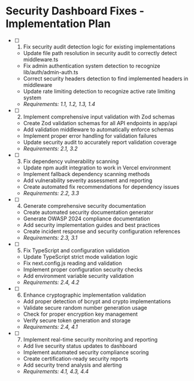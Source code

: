 # Security Dashboard Fixes - Implementation Plan

- [ ] 1. Fix security audit detection logic for existing implementations
  - Update file path resolution in security audit to correctly detect middleware.ts
  - Fix admin authentication system detection to recognize lib/auth/admin-auth.ts
  - Correct security headers detection to find implemented headers in middleware
  - Update rate limiting detection to recognize active rate limiting system
  - _Requirements: 1.1, 1.2, 1.3, 1.4_

- [ ] 2. Implement comprehensive input validation with Zod schemas
  - Create Zod validation schemas for all API endpoints in app/api
  - Add validation middleware to automatically enforce schemas
  - Implement proper error handling for validation failures
  - Update security audit to accurately report validation coverage
  - _Requirements: 2.1, 3.2_

- [ ] 3. Fix dependency vulnerability scanning
  - Update npm audit integration to work in Vercel environment
  - Implement fallback dependency scanning methods
  - Add vulnerability severity assessment and reporting
  - Create automated fix recommendations for dependency issues
  - _Requirements: 2.2, 3.3_

- [ ] 4. Generate comprehensive security documentation
  - Create automated security documentation generator
  - Generate OWASP 2024 compliance documentation
  - Add security implementation guides and best practices
  - Create incident response and security configuration references
  - _Requirements: 2.3, 3.1_

- [ ] 5. Fix TypeScript and configuration validation
  - Update TypeScript strict mode validation logic
  - Fix next.config.js reading and validation
  - Implement proper configuration security checks
  - Add environment variable security validation
  - _Requirements: 2.4, 4.2_

- [ ] 6. Enhance cryptographic implementation validation
  - Add proper detection of bcrypt and crypto implementations
  - Validate secure random number generation usage
  - Check for proper encryption key management
  - Verify secure token generation and storage
  - _Requirements: 2.4, 4.1_

- [ ] 7. Implement real-time security monitoring and reporting
  - Add live security status updates to dashboard
  - Implement automated security compliance scoring
  - Create certification-ready security reports
  - Add security trend analysis and alerting
  - _Requirements: 4.1, 4.3, 4.4_